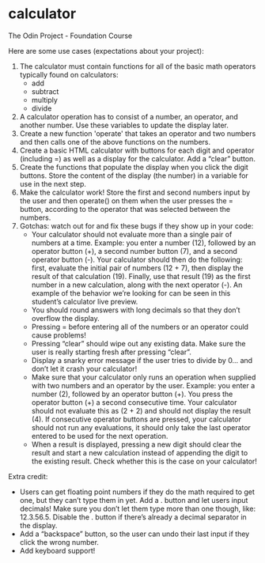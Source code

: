 # calculator
The Odin Project - Foundation Course

Here are some use cases (expectations about your project):

1. The calculator must contain functions for all of the basic math operators typically found on calculators:
    -  add
    -  subtract
    -  multiply
    -  divide
2. A calculator operation has to consist of a number, an operator, and another number. Use these variables to update the display later.
3. Create a new function 'operate' that takes an operator and two numbers and then calls one of the above functions on the numbers.
4. Create a basic HTML calculator with buttons for each digit and operator (including =) as well as a display for the calculator. Add a “clear” button.
5. Create the functions that populate the display when you click the digit buttons. Store the content of the display (the number) in a variable for use in the next step.
6. Make the calculator work! Store the first and second numbers input by the user and then operate() on them when the user presses the = button, according to the operator that was selected between the numbers.
7. Gotchas: watch out for and fix these bugs if they show up in your code:
    - Your calculator should not evaluate more than a single pair of numbers at a time. Example: you enter a number (12), followed by an operator button (+), a second number button (7), and a second operator button (-). Your calculator should then do the following: first, evaluate the initial pair of numbers (12 + 7), then display the result of that calculation (19). Finally, use that result (19) as the first number in a new calculation, along with the next operator (-). An example of the behavior we’re looking for can be seen in this student’s calculator live preview.
    - You should round answers with long decimals so that they don’t overflow the display.
    - Pressing = before entering all of the numbers or an operator could cause problems!
    - Pressing “clear” should wipe out any existing data. Make sure the user is really starting fresh after pressing “clear”.
    - Display a snarky error message if the user tries to divide by 0… and don’t let it crash your calculator!
    - Make sure that your calculator only runs an operation when supplied with two numbers and an operator by the user. Example: you enter a number (2), followed by an operator button (+). You press the operator button (+) a second consecutive time. Your calculator should not evaluate this as (2 + 2) and should not display the result (4). If consecutive operator buttons are pressed, your calculator should not run any evaluations, it should only take the last operator entered to be used for the next operation.
    - When a result is displayed, pressing a new digit should clear the result and start a new calculation instead of appending the digit to the existing result. Check whether this is the case on your calculator!

Extra credit:
  -  Users can get floating point numbers if they do the math required to get one, but they can’t type them in yet. Add a . button and let users input decimals! Make sure you don’t let them type more than one though, like: 12.3.56.5. Disable the . button if there’s already a decimal separator in the display.
  -  Add a “backspace” button, so the user can undo their last input if they click the wrong number.
  -  Add keyboard support!
